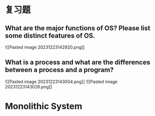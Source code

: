 # 复习题
## What are the major functions of OS? Please list some distinct features of OS.
![[Pasted image 20231223142920.png]]
## What is a process and what are the differences between a process and a program?
![[Pasted image 20231223143004.png]]
![[Pasted image 20231223143026.png]]

# Monolithic System